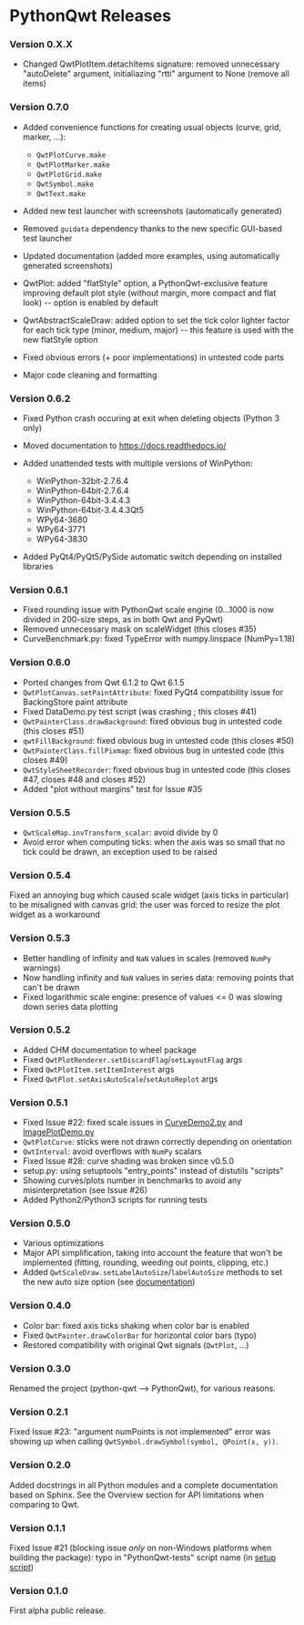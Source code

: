 # PythonQwt Releases #


### Version 0.X.X ###

- Changed QwtPlotItem.detachItems signature: removed unnecessary "autoDelete" argument, 
  initialiazing "rtti" argument to None (remove all items) 

### Version 0.7.0 ###

- Added convenience functions for creating usual objects (curve, grid, marker, ...):

    - `QwtPlotCurve.make`
    - `QwtPlotMarker.make`
    - `QwtPlotGrid.make`
    - `QwtSymbol.make`
    - `QwtText.make`

- Added new test launcher with screenshots (automatically generated)
- Removed `guidata` dependency thanks to the new specific GUI-based test launcher
- Updated documentation (added more examples, using automatically generated screenshots)
- QwtPlot: added "flatStyle" option, a PythonQwt-exclusive feature improving 
  default plot style (without margin, more compact and flat look) -- option is 
  enabled by default
- QwtAbstractScaleDraw: added option to set the tick color lighter factor for 
  each tick type (minor, medium, major) -- this feature is used with the new 
  flatStyle option
- Fixed obvious errors (+ poor implementations) in untested code parts
- Major code cleaning and formatting


### Version 0.6.2 ###

- Fixed Python crash occuring at exit when deleting objects (Python 3 only)
- Moved documentation to https://docs.readthedocs.io/
- Added unattended tests with multiple versions of WinPython:
    
    - WinPython-32bit-2.7.6.4
    - WinPython-64bit-2.7.6.4
    - WinPython-64bit-3.4.4.3
    - WinPython-64bit-3.4.4.3Qt5
    - WPy64-3680
    - WPy64-3771
    - WPy64-3830

- Added PyQt4/PyQt5/PySide automatic switch depending on installed libraries


### Version 0.6.1 ###

- Fixed rounding issue with PythonQwt scale engine (0...1000 is now divided 
  in 200-size steps, as in both Qwt and PyQwt)
- Removed unnecessary mask on scaleWidget (this closes #35)
- CurveBenchmark.py: fixed TypeError with numpy.linspace (NumPy=1.18)


### Version 0.6.0 ###

- Ported changes from Qwt 6.1.2 to Qwt 6.1.5
- `QwtPlotCanvas.setPaintAttribute`: fixed PyQt4 compatibility issue for BackingStore paint attribute
- Fixed DataDemo.py test script (was crashing ; this closes #41)
- `QwtPainterClass.drawBackground`: fixed obvious bug in untested code (this closes #51)
- `qwtFillBackground`: fixed obvious bug in untested code (this closes #50)
- `QwtPainterClass.fillPixmap`: fixed obvious bug in untested code (this closes #49)
- `QwtStyleSheetRecorder`: fixed obvious bug in untested code (this closes #47, closes #48 and closes #52)
- Added "plot without margins" test for Issue #35


### Version 0.5.5 ###

- `QwtScaleMap.invTransform_scalar`: avoid divide by 0
- Avoid error when computing ticks: when the axis was so small that no tick could be drawn, an exception used to be raised


### Version 0.5.4 ###

Fixed an annoying bug which caused scale widget (axis ticks in particular) 
to be misaligned with canvas grid: the user was forced to resize the plot 
widget as a workaround


### Version 0.5.3 ###

- Better handling of infinity and `NaN` values in scales (removed `NumPy` 
warnings)
- Now handling infinity and `NaN` values in series data: removing points that 
can't be drawn
- Fixed logarithmic scale engine: presence of values <= 0 was slowing down 
series data plotting


### Version 0.5.2 ###

- Added CHM documentation to wheel package
- Fixed `QwtPlotRenderer.setDiscardFlag`/`setLayoutFlag` args
- Fixed `QwtPlotItem.setItemInterest` args
- Fixed `QwtPlot.setAxisAutoScale`/`setAutoReplot` args


### Version 0.5.1 ###

- Fixed Issue #22: fixed scale issues in [CurveDemo2.py](qwt/tests/CurveDemo2.py) 
and [ImagePlotDemo.py](qwt/tests/ImagePlotDemo.py)
- `QwtPlotCurve`: sticks were not drawn correctly depending on orientation
- `QwtInterval`: avoid overflows with `NumPy` scalars
- Fixed Issue #28: curve shading was broken since v0.5.0
- setup.py: using setuptools "entry_points" instead of distutils "scripts"
- Showing curves/plots number in benchmarks to avoid any misinterpretation 
(see Issue #26)
- Added Python2/Python3 scripts for running tests


### Version 0.5.0 ###

- Various optimizations
- Major API simplification, taking into account the feature that won't be 
implemented (fitting, rounding, weeding out points, clipping, etc.)
- Added `QwtScaleDraw.setLabelAutoSize`/`labelAutoSize` methods to set the new 
auto size option (see [documentation](http://pythonhosted.org/PythonQwt/))


### Version 0.4.0 ###

- Color bar: fixed axis ticks shaking when color bar is enabled
- Fixed `QwtPainter.drawColorBar` for horizontal color bars (typo)
- Restored compatibility with original Qwt signals (`QwtPlot`, ...)


### Version 0.3.0 ###

Renamed the project (python-qwt --> PythonQwt), for various reasons.


### Version 0.2.1 ###

Fixed Issue #23: "argument numPoints is not implemented" error was showing 
up when calling `QwtSymbol.drawSymbol(symbol, QPoint(x, y))`.


### Version 0.2.0 ###

Added docstrings in all Python modules and a complete documentation based on 
Sphinx. See the Overview section for API limitations when comparing to Qwt.


### Version 0.1.1 ###

Fixed Issue #21 (blocking issue *only* on non-Windows platforms when 
building the package): typo in "PythonQwt-tests" script name 
(in [setup script](setup.py))


### Version 0.1.0 ###

First alpha public release.
